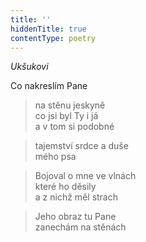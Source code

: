 ```yaml
---
title: ''
hiddenTitle: true
contentType: poetry
---
```


>   

  

>   

  

_Ukšukovi_

Co nakreslím Pane

> na stěnu jeskyně  
> co jsi byl Ty i já  
> a v tom si podobné

  

> tajemství srdce a duše  
> mého psa

  

> Bojoval o mne ve vlnách  
> které ho děsily  
> a z nichž měl strach

  

> Jeho obraz tu Pane  
> zanechám na stěnách
